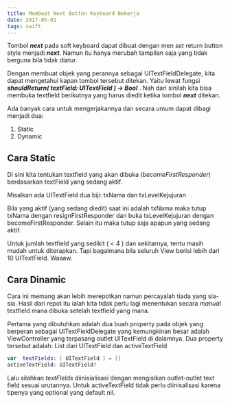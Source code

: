 ```yaml
---
title: Membuat Next Button Keyboard Bekerja
date: 2017-05-01
tags: swift
---
```


Tombol ___next___ pada soft keyboard dapat dibuat dengan men _set_ return button style menjadi ___next___. Namun itu hanya merubah tampilan saja yang tidak berguna bila tidak diatur.

Dengan membuat objek yang perannya sebagai UITextFieldDelegate, kita dapat mengetahui kapan tombol tersebut ditekan. Yaitu lewat fungsi ___shouldReturn( textField: UITextField ) -> Bool___ . Nah dari sinilah kita bisa membuka textfield berikutnya yang harus diedit ketika tombol ___next___ ditekan.

Ada banyak cara untuk mengerjakannya dan secara umum dapat dibagi menjadi dua:
1. Static
2. Dynamic

## Cara Static
Di sini kita tentukan textfield yang akan dibuka (_becomeFirstResponder_) berdasarkan textField yang sedang aktif.

Misalkan ada  UITextField dua biji: txNama dan txLevelKejujuran

Bila yang aktif (yang sedang diedit) saat ini adalah txNama maka tutup  txNama dengan  resignFirstResponder dan buka  txLevelKejujuran dengan becomeFirstResponder.
Selain itu maka tutup saja apapun yang sedang aktif.


Untuk jumlah textfield yang sedikit ( < 4 ) dan sekitarnya, tentu masih mudah untuk diterapkan. Tapi bagaimana bila seluruh View berisi lebih dari 10 UITextField. Waaaw.

## Cara Dinamic
Cara ini memang akan lebih merepotkan namun percayalah tiada yang sia-sia. Hasil dari repot itu ialah kita tidak perlu lagi menentukan secara _manual_ textfield mana dibuka setelah textfield yang mana.

Pertama yang dibutuhkan adalah dua buah property pada objek yang berperan sebagai UITextFieldDelegate yang kemungkinan besar adalah ViewController yang terpasang outlet UITextField di dalamnya.
Dua property tersebut adalah:
List dari UITextField dan activeTextField

``` swift
var  textFields: [ UITextField ] = []
activeTextField: UITextField?
```

Lalu silahkan _textFIelds_ diinisialisasi dengan mengisikan outlet-outlet text field sesuai urutannya. Untuk activeTextField tidak perlu diinisalisasi karena tipenya yang optional yang default nil.

